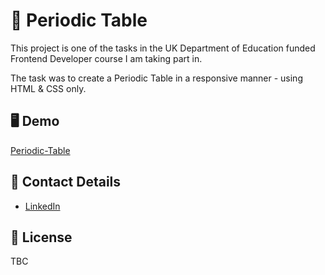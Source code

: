 # 🧪 Periodic Table

This project is one of the tasks in the UK Department of Education funded Frontend Developer course I am taking part in. 

The task was to create a Periodic Table in a responsive manner - using HTML & CSS only.

## 🖥️ Demo

[Periodic-Table](https://maciejapp.github.io/periodic-table/)

## 📇 Contact Details

- [LinkedIn](https://www.linkedin.com/in/maciejdmytrow/)

## 📑 License

TBC
